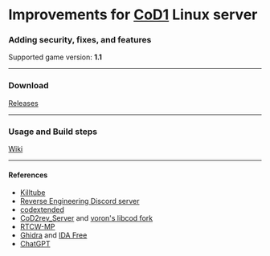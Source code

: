 # Improvements for [CoD1](https://en.wikipedia.org/wiki/Call_of_Duty_(video_game)) Linux server
### Adding security, fixes, and features
Supported game version: **1.1**
___
### Download
[Releases](https://github.com/raphael12333/iw1x-server/releases)
___
### Usage and Build steps
[Wiki](https://github.com/raphael12333/iw1x-server/wiki)
___
#### References
- [Killtube](https://www.killtube.org/)
- [Reverse Engineering Discord server](https://discord.gg/rtfm)
- [codextended](https://github.com/xtnded/codextended)
- [CoD2rev_Server](https://github.com/voron00/CoD2rev_Server) and [voron's libcod fork](https://github.com/voron00/libcod)
- [RTCW-MP](https://github.com/id-Software/RTCW-MP)
- [Ghidra](https://en.wikipedia.org/wiki/Ghidra) and [IDA Free](https://hex-rays.com/ida-free/)
- [ChatGPT](https://chat.openai.com/)
